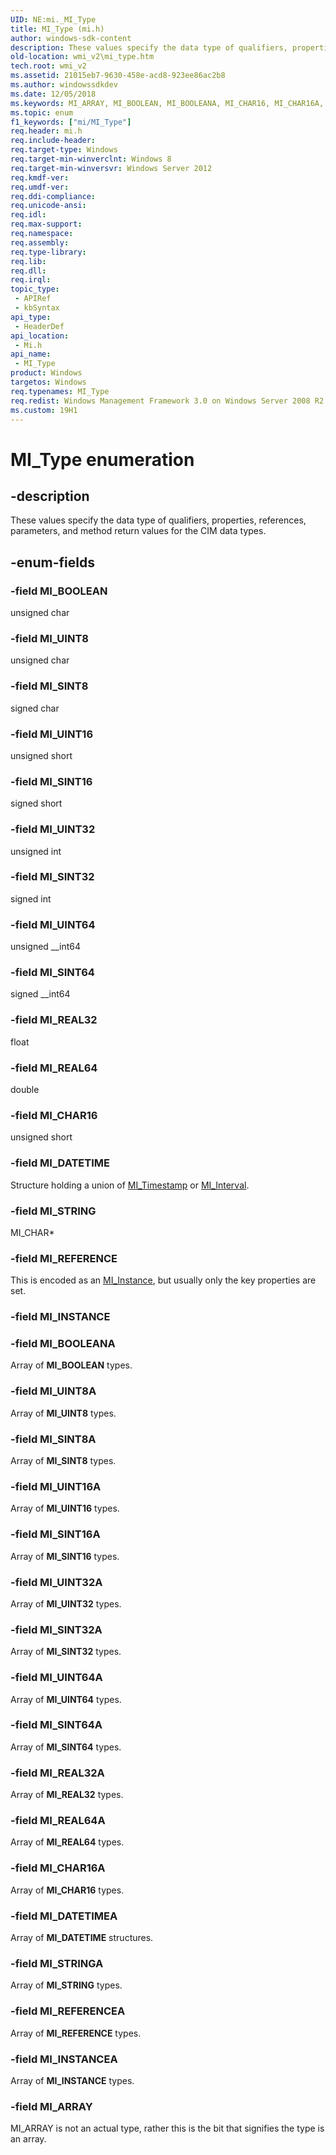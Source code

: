 ```yaml
---
UID: NE:mi._MI_Type
title: MI_Type (mi.h)
author: windows-sdk-content
description: These values specify the data type of qualifiers, properties, references, parameters, and method return values for the CIM data types.
old-location: wmi_v2\mi_type.htm
tech.root: wmi_v2
ms.assetid: 21015eb7-9630-458e-acd8-923ee86ac2b8
ms.author: windowssdkdev
ms.date: 12/05/2018
ms.keywords: MI_ARRAY, MI_BOOLEAN, MI_BOOLEANA, MI_CHAR16, MI_CHAR16A, MI_DATETIME, MI_DATETIMEA, MI_INSTANCE, MI_INSTANCEA, MI_REAL32, MI_REAL32A, MI_REAL64, MI_REAL64A, MI_REFERENCE, MI_REFERENCEA, MI_SINT16, MI_SINT16A, MI_SINT32, MI_SINT32A, MI_SINT64, MI_SINT64A, MI_SINT8, MI_SINT8A, MI_STRING, MI_STRINGA, MI_Type, MI_Type enumeration [Windows Management Infrastructure (MI)], MI_UINT16, MI_UINT16A, MI_UINT32, MI_UINT32A, MI_UINT64, MI_UINT64A, MI_UINT8, MI_UINT8A, mi/MI_ARRAY, mi/MI_BOOLEAN, mi/MI_BOOLEANA, mi/MI_CHAR16, mi/MI_CHAR16A, mi/MI_DATETIME, mi/MI_DATETIMEA, mi/MI_INSTANCE, mi/MI_INSTANCEA, mi/MI_REAL32, mi/MI_REAL32A, mi/MI_REAL64, mi/MI_REAL64A, mi/MI_REFERENCE, mi/MI_REFERENCEA, mi/MI_SINT16, mi/MI_SINT16A, mi/MI_SINT32, mi/MI_SINT32A, mi/MI_SINT64, mi/MI_SINT64A, mi/MI_SINT8, mi/MI_SINT8A, mi/MI_STRING, mi/MI_STRINGA, mi/MI_Type, mi/MI_UINT16, mi/MI_UINT16A, mi/MI_UINT32, mi/MI_UINT32A, mi/MI_UINT64, mi/MI_UINT64A, mi/MI_UINT8, mi/MI_UINT8A, wmi._mi_type, wmi_v2.mi_type
ms.topic: enum
f1_keywords: ["mi/MI_Type"]
req.header: mi.h
req.include-header: 
req.target-type: Windows
req.target-min-winverclnt: Windows 8
req.target-min-winversvr: Windows Server 2012
req.kmdf-ver: 
req.umdf-ver: 
req.ddi-compliance: 
req.unicode-ansi: 
req.idl: 
req.max-support: 
req.namespace: 
req.assembly: 
req.type-library: 
req.lib: 
req.dll: 
req.irql: 
topic_type:
 - APIRef
 - kbSyntax
api_type:
 - HeaderDef
api_location:
 - Mi.h
api_name:
 - MI_Type
product: Windows
targetos: Windows
req.typenames: MI_Type
req.redist: Windows Management Framework 3.0 on Windows Server 2008 R2 with SP1, Windows 7 with SP1, and Windows Server 2008 with SP2
ms.custom: 19H1
---
```


# MI_Type enumeration


## -description


These
values specify the data type of qualifiers, properties, references,
parameters, and method return values for the CIM data types.


## -enum-fields




### -field MI_BOOLEAN

unsigned char


### -field MI_UINT8

unsigned char


### -field MI_SINT8

signed char


### -field MI_UINT16

unsigned short


### -field MI_SINT16

signed short


### -field MI_UINT32

unsigned int


### -field MI_SINT32

signed int


### -field MI_UINT64

unsigned __int64


### -field MI_SINT64

signed __int64


### -field MI_REAL32

float


### -field MI_REAL64

double


### -field MI_CHAR16

unsigned short


### -field MI_DATETIME

Structure holding a union of <a href="https://docs.microsoft.com/previous-versions/windows/desktop/api/mi/ns-mi-_mi_timestamp">MI_Timestamp</a> or <a href="https://docs.microsoft.com/previous-versions/windows/desktop/api/mi/ns-mi-_mi_interval">MI_Interval</a>.


### -field MI_STRING

MI_CHAR*


### -field MI_REFERENCE

This is encoded as an <a href="https://docs.microsoft.com/previous-versions/windows/desktop/api/mi/ns-mi-_mi_instance">MI_Instance</a>, but usually only the key properties are set.


### -field MI_INSTANCE


### -field MI_BOOLEANA

Array of <b>MI_BOOLEAN</b> types.


### -field MI_UINT8A

Array of <b>MI_UINT8</b> types.


### -field MI_SINT8A

Array of <b>MI_SINT8</b> types.


### -field MI_UINT16A

Array of <b>MI_UINT16</b> types.


### -field MI_SINT16A

Array of <b>MI_SINT16</b> types.


### -field MI_UINT32A

Array of <b>MI_UINT32</b> types.


### -field MI_SINT32A

Array of <b>MI_SINT32</b> types.


### -field MI_UINT64A

Array of <b>MI_UINT64</b> types.


### -field MI_SINT64A

Array of <b>MI_SINT64</b> types.


### -field MI_REAL32A

Array of <b>MI_REAL32</b> types.


### -field MI_REAL64A

Array of <b>MI_REAL64</b> types.


### -field MI_CHAR16A

Array of <b>MI_CHAR16</b> types.


### -field MI_DATETIMEA

Array of <b>MI_DATETIME</b> structures.


### -field MI_STRINGA

Array of <b>MI_STRING</b> types.


### -field MI_REFERENCEA

Array of <b>MI_REFERENCE</b> types.


### -field MI_INSTANCEA

Array of <b>MI_INSTANCE</b> types.


### -field MI_ARRAY

MI_ARRAY is not an actual type, rather this is the bit that signifies  the type is an array.

